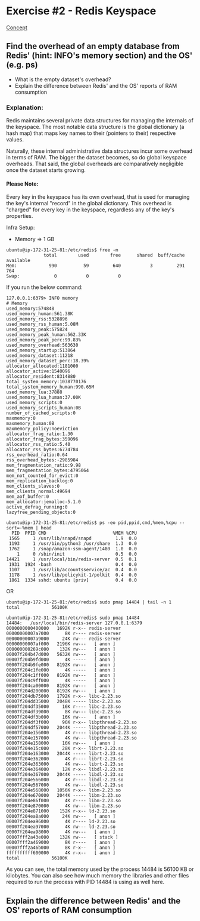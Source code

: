 # Exercise #2 - Redis Keyspace

[Concept](https://github.com/ajeetraina/redis/blob/master/2/concept.md)

## Find the overhead of an empty database from Redis' (hint: INFO's memory section) and the OS' (e.g. ps)

- What is the empty dataset's overhead?
- Explain the difference between Redis' and the OS' reports of RAM consumption


### Explanation:

Redis maintains several private data structures for managing the internals of the keyspace. 
The most notable data structure is the global dictionary (a hash map) that maps key names to their (pointers to their) respective values.

Naturally, these internal administrative data structures incur some overhead in terms of RAM. 
The bigger the dataset becomes, so do global keyspace overheads. That said, the global overheads are comparatively negligible once the dataset starts growing.

#### Please Note: 

Every key in the keyspace has its own overhead, that is used for managing the key's internal "record" in the global dictionary. This overhead is "charged" for every key in the keyspace, regardless any of the key's properties.


Infra Setup:

- Memory => 1 GB

```
ubuntu@ip-172-31-25-81:/etc/redis$ free -m
              total        used        free      shared  buff/cache   available
Mem:            990          59         640           3         291         764
Swap:             0           0           0
```


If you run the below command:

```
127.0.0.1:6379> INFO memory
# Memory
used_memory:574848
used_memory_human:561.38K
used_memory_rss:5328896
used_memory_rss_human:5.08M
used_memory_peak:575824
used_memory_peak_human:562.33K
used_memory_peak_perc:99.83%
used_memory_overhead:563630
used_memory_startup:513864
used_memory_dataset:11218
used_memory_dataset_perc:18.39%
allocator_allocated:1181000
allocator_active:1540096
allocator_resident:8314880
total_system_memory:1038770176
total_system_memory_human:990.65M
used_memory_lua:37888
used_memory_lua_human:37.00K
used_memory_scripts:0
used_memory_scripts_human:0B
number_of_cached_scripts:0
maxmemory:0
maxmemory_human:0B
maxmemory_policy:noeviction
allocator_frag_ratio:1.30
allocator_frag_bytes:359096
allocator_rss_ratio:5.40
allocator_rss_bytes:6774784
rss_overhead_ratio:0.64
rss_overhead_bytes:-2985984
mem_fragmentation_ratio:9.98
mem_fragmentation_bytes:4795064
mem_not_counted_for_evict:0
mem_replication_backlog:0
mem_clients_slaves:0
mem_clients_normal:49694
mem_aof_buffer:0
mem_allocator:jemalloc-5.1.0
active_defrag_running:0
lazyfree_pending_objects:0
```

```
ubuntu@ip-172-31-25-81:/etc/redis$ ps -eo pid,ppid,cmd,%mem,%cpu --sort=-%mem | head
  PID  PPID CMD                         %MEM %CPU
 1565     1 /usr/lib/snapd/snapd         1.9  0.0
 1193     1 /usr/bin/python3 /usr/share  1.3  0.0
 1762     1 /snap/amazon-ssm-agent/1480  1.0  0.0
    1     0 /sbin/init                   0.5  0.0
14421     1 /usr/local/bin/redis-server  0.5  0.1
 1931  1924 -bash                        0.4  0.0
 1107     1 /usr/lib/accountsservice/ac  0.4  0.0
 1178     1 /usr/lib/policykit-1/polkit  0.4  0.0
 1861  1334 sshd: ubuntu [priv]          0.4  0.0
 ```
 
 OR
 
 ```
 ubuntu@ip-172-31-25-81:/etc/redis$ sudo pmap 14484 | tail -n 1
 total            56100K
 ```
 
 
 ```
 ubuntu@ip-172-31-25-81:/etc/redis$ sudo pmap 14484
14484:   /usr/local/bin/redis-server 127.0.0.1:6379       
0000000000400000   1692K r-x-- redis-server
00000000007a7000      8K r---- redis-server
00000000007a9000     24K rw--- redis-server
00000000007af000   2196K rw---   [ anon ]
000000000269c000    132K rw---   [ anon ]
00007f204b47d000   5632K rw---   [ anon ]
00007f204b9fd000      4K -----   [ anon ]
00007f204b9fe000   8192K rw---   [ anon ]
00007f204c1fe000      4K -----   [ anon ]
00007f204c1ff000   8192K rw---   [ anon ]
00007f204c9ff000      4K -----   [ anon ]
00007f204ca00000   8192K rw---   [ anon ]
00007f204d200000   8192K rw---   [ anon ]
00007f204db75000   1792K r-x-- libc-2.23.so
00007f204dd35000   2048K ----- libc-2.23.so
00007f204df35000     16K r---- libc-2.23.so
00007f204df39000      8K rw--- libc-2.23.so
00007f204df3b000     16K rw---   [ anon ]
00007f204df3f000     96K r-x-- libpthread-2.23.so
00007f204df57000   2044K ----- libpthread-2.23.so
00007f204e156000      4K r---- libpthread-2.23.so
00007f204e157000      4K rw--- libpthread-2.23.so
00007f204e158000     16K rw---   [ anon ]
00007f204e15c000     28K r-x-- librt-2.23.so
00007f204e163000   2044K ----- librt-2.23.so
00007f204e362000      4K r---- librt-2.23.so
00007f204e363000      4K rw--- librt-2.23.so
00007f204e364000     12K r-x-- libdl-2.23.so
00007f204e367000   2044K ----- libdl-2.23.so
00007f204e566000      4K r---- libdl-2.23.so
00007f204e567000      4K rw--- libdl-2.23.so
00007f204e568000   1056K r-x-- libm-2.23.so
00007f204e670000   2044K ----- libm-2.23.so
00007f204e86f000      4K r---- libm-2.23.so
00007f204e870000      4K rw--- libm-2.23.so
00007f204e871000    152K r-x-- ld-2.23.so
00007f204ea8a000     24K rw---   [ anon ]
00007f204ea96000      4K r---- ld-2.23.so
00007f204ea97000      4K rw--- ld-2.23.so
00007f204ea98000      4K rw---   [ anon ]
00007fff2a43e000    132K rw---   [ stack ]
00007fff2a469000      8K r----   [ anon ]
00007fff2a46b000      8K r-x--   [ anon ]
ffffffffff600000      4K r-x--   [ anon ]
 total            56100K
```

As you can see, the total memory used by the process 14484 is 56100 KB or kilobytes. You can also see how much memory the libraries and other files required to run the process with PID 14484 is using as well here.


## Explain the difference between Redis' and the OS' reports of RAM consumption

<TBD>

